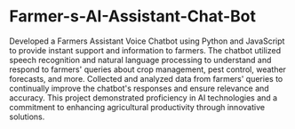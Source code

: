 # Farmer-s-AI-Assistant-Chat-Bot
Developed a Farmers Assistant Voice Chatbot using Python and JavaScript to provide instant support and information to farmers. The chatbot utilized speech recognition and natural language processing to understand and respond to farmers' queries about crop management, pest control, weather forecasts, and more. Collected and analyzed data from farmers' queries to continually improve the chatbot's responses and ensure relevance and accuracy. This project demonstrated proficiency in AI technologies and a commitment to enhancing agricultural productivity through innovative solutions.
